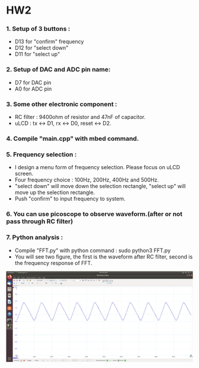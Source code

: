 # HW2
### 1. Setup of 3 buttons : <br>
- D13 for "confirm" frequency<br>
- D12 for "select down"<br>
- D11 for "select up"<br>
### 2. Setup of DAC and ADC pin name: <br>
- D7 for DAC pin<br>
- A0 for ADC pin<br>
### 3. Some other electronic component : <br>
- RC filter : 9400ohm of resistor and 47nF of capacitor.<br>
- uLCD : tx <-> D1, rx <-> D0, reset <-> D2.<br>
### 4. Compile "main.cpp" with mbed command.<br>
### 5. Frequency selection : <br>
- I design a menu form of frequency selection. Please focus on uLCD screen.<br>
- Four frequency choice : 100Hz, 200Hz, 400Hz and 500Hz.<br>
- "select down" will move down the selection rectangle, "select up" will move up the selection rectangle.<br>
- Push "confirm" to input frequency to system.<br>
### 6. You can use picoscope to observe waveform.(after or not pass through RC filter)<br>
### 7. Python analysis : <br>
- Compile "FFT.py" with python command : sudo python3 FFT.py<br>
- You will see two figure, the first is the waveform after RC filter, second is the frequency response of FFT.<br>

![image](https://github.com/LeoWu979/HW2/blob/master/Screenshot%20from%202021-03-31%2002-48-20.png)
